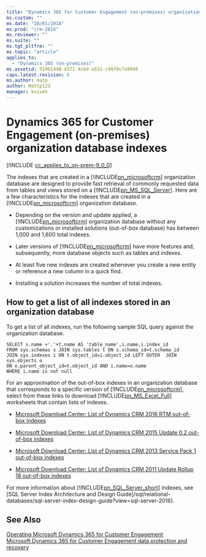 ```yaml
---
title: "Dynamics 365 for Customer Engagement (on-premises) organization database indexes | Microsoft Docs"
ms.custom: ""
ms.date: "10/01/2018"
ms.prod: "crm-2016"
ms.reviewer: ""
ms.suite: ""
ms.tgt_pltfrm: ""
ms.topic: "article"
applies_to:
  - "Dynamics 365 (on-premises)"
ms.assetid: 51961448-d371-4cbd-a531-c98f0c7a99d6
caps.latest.revision: 6
ms.author: matp
author: Mattp123
manager: kvivek
---
```

# Dynamics 365 for Customer Engagement (on-premises) organization database indexes

[!INCLUDE [cc_applies_to_on-prem-9_0_0](../includes/cc_applies_to_on-prem-9_0_0.md)]

The indexes that are created in a [!INCLUDE[pn_microsoftcrm](../includes/pn-microsoftcrm.md)] organization database are designed to provide fast retrieval of commonly requested data from tables and views stored on a [!INCLUDE[pn_MS_SQL_Server](../includes/pn-ms-sql-server.md)]. Here are a few characteristics for the indexes that are created in a [!INCLUDE[pn_microsoftcrm](../includes/pn-microsoftcrm.md)] organization database.

-   Depending on the version and update applied, a [!INCLUDE[pn_microsoftcrm](../includes/pn-microsoftcrm.md)] organization database without any customizations or installed solutions (out-of-box database) has between 1,000 and 1,600 total indexes.

-   Later versions of [!INCLUDE[pn_microsoftcrm](../includes/pn-microsoftcrm.md)] have more features and, subsequently, more database objects such as tables and indexes.

-   At least five new indexes are created whenever you create a new entity or reference a new column in a quick find.

-   Installing a solution increases the number of total indexes.

## How to get a list of all indexes stored in an organization database
 To get a list of all indexes, run the following sample SQL query against the organization database.

```
SELECT s.name +'.'+t.name AS 'table_name',i.name,i.index_id
FROM sys.schemas s JOIN sys.tables t ON s.schema_id=t.schema_id
JOIN sys.indexes i ON t.object_id=i.object_id LEFT OUTER  JOIN sys.objects o
ON o.parent_object_id=t.object_id AND i.name=o.name
WHERE i.name is not null

```

 For an approximation of the out-of-box indexes in an organization database that corresponds to a specific version of [!INCLUDE[pn_microsoftcrm](../includes/pn-microsoftcrm.md)], select from these links to download [!INCLUDE[pn_MS_Excel_Full](../includes/pn-ms-excel-full.md)] worksheets that contain lists of indexes.

-   [Microsoft Download Center: List of Dynamics CRM 2016 RTM out-of-box indexes](https://download.microsoft.com/download/A/2/1/A215C09C-2BCD-42B1-869F-57C137E32AC4/CRM2016RTMIndexes.xlsx)

-   [Microsoft Download Center: List of Dynamics CRM 2015 Update 0.2 out-of-box indexes](https://download.microsoft.com/download/A/2/1/A215C09C-2BCD-42B1-869F-57C137E32AC4/CRM2015UR0.2Indexes.xlsx)

-   [Microsoft Download Center: List of Dynamics CRM 2013 Service Pack 1 out-of-box indexes](https://download.microsoft.com/download/A/2/1/A215C09C-2BCD-42B1-869F-57C137E32AC4/CRM2013SP1UR2Indexes.xlsx)

-   [Microsoft Download Center: List of Dynamics CRM 2011 Update Rollup 18 out-of-box indexes](https://download.microsoft.com/download/A/2/1/A215C09C-2BCD-42B1-869F-57C137E32AC4/CRM2011UR18Indexes.xlsx)

 For more information about [!INCLUDE[pn_SQL_Server_short](../includes/pn-sql-server-short.md)] indexes, see [SQL Server Index Architecture and Design Guide]/sql/relational-databases/sql-server-index-design-guide?view=sql-server-2016).

## See Also
 [Operating Microsoft Dynamics 365 for Customer Engagement](operating-microsoft-dynamics-365.md) </br>
 [Microsoft Dynamics 365 for Customer Engagement data protection and recovery](microsoft-dynamics-365-data-protection-and-recovery.md)

